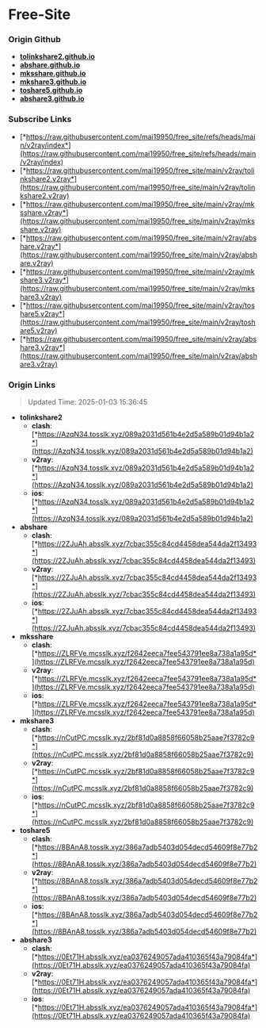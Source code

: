 # Free-Site

### Origin Github

- [**tolinkshare2.github.io**](https://github.com/tolinkshare2/tolinkshare2.github.io)
- [**abshare.github.io**](https://github.com/abshare/abshare.github.io)
- [**mksshare.github.io**](https://github.com/mksshare/mksshare.github.io)
- [**mkshare3.github.io**](https://github.com/mkshare3/mkshare3.github.io)
- [**toshare5.github.io**](https://github.com/toshare5/toshare5.github.io)
- [**abshare3.github.io**](https://github.com/abshare3/abshare3.github.io)

### Subscribe Links

- [*https://raw.githubusercontent.com/mai19950/free_site/refs/heads/main/v2ray/index*](https://raw.githubusercontent.com/mai19950/free_site/refs/heads/main/v2ray/index)
- [*https://raw.githubusercontent.com/mai19950/free_site/main/v2ray/tolinkshare2.v2ray*](https://raw.githubusercontent.com/mai19950/free_site/main/v2ray/tolinkshare2.v2ray)
- [*https://raw.githubusercontent.com/mai19950/free_site/main/v2ray/mksshare.v2ray*](https://raw.githubusercontent.com/mai19950/free_site/main/v2ray/mksshare.v2ray)
- [*https://raw.githubusercontent.com/mai19950/free_site/main/v2ray/abshare.v2ray*](https://raw.githubusercontent.com/mai19950/free_site/main/v2ray/abshare.v2ray)
- [*https://raw.githubusercontent.com/mai19950/free_site/main/v2ray/mkshare3.v2ray*](https://raw.githubusercontent.com/mai19950/free_site/main/v2ray/mkshare3.v2ray)
- [*https://raw.githubusercontent.com/mai19950/free_site/main/v2ray/toshare5.v2ray*](https://raw.githubusercontent.com/mai19950/free_site/main/v2ray/toshare5.v2ray)
- [*https://raw.githubusercontent.com/mai19950/free_site/main/v2ray/abshare3.v2ray*](https://raw.githubusercontent.com/mai19950/free_site/main/v2ray/abshare3.v2ray)

### Origin Links

> Updated Time: 2025-01-03 15:36:45

- **tolinkshare2**
  - **clash**: [*https://AzqN34.tosslk.xyz/089a2031d561b4e2d5a589b01d94b1a2*](https://AzqN34.tosslk.xyz/089a2031d561b4e2d5a589b01d94b1a2)
  - **v2ray**: [*https://AzqN34.tosslk.xyz/089a2031d561b4e2d5a589b01d94b1a2*](https://AzqN34.tosslk.xyz/089a2031d561b4e2d5a589b01d94b1a2)
  - **ios**: [*https://AzqN34.tosslk.xyz/089a2031d561b4e2d5a589b01d94b1a2*](https://AzqN34.tosslk.xyz/089a2031d561b4e2d5a589b01d94b1a2)
- **abshare**
  - **clash**: [*https://2ZJuAh.absslk.xyz/7cbac355c84cd4458dea544da2f13493*](https://2ZJuAh.absslk.xyz/7cbac355c84cd4458dea544da2f13493)
  - **v2ray**: [*https://2ZJuAh.absslk.xyz/7cbac355c84cd4458dea544da2f13493*](https://2ZJuAh.absslk.xyz/7cbac355c84cd4458dea544da2f13493)
  - **ios**: [*https://2ZJuAh.absslk.xyz/7cbac355c84cd4458dea544da2f13493*](https://2ZJuAh.absslk.xyz/7cbac355c84cd4458dea544da2f13493)
- **mksshare**
  - **clash**: [*https://ZLRFVe.mcsslk.xyz/f2642eeca7fee543791ee8a738a1a95d*](https://ZLRFVe.mcsslk.xyz/f2642eeca7fee543791ee8a738a1a95d)
  - **v2ray**: [*https://ZLRFVe.mcsslk.xyz/f2642eeca7fee543791ee8a738a1a95d*](https://ZLRFVe.mcsslk.xyz/f2642eeca7fee543791ee8a738a1a95d)
  - **ios**: [*https://ZLRFVe.mcsslk.xyz/f2642eeca7fee543791ee8a738a1a95d*](https://ZLRFVe.mcsslk.xyz/f2642eeca7fee543791ee8a738a1a95d)
- **mkshare3**
  - **clash**: [*https://nCutPC.mcsslk.xyz/2bf81d0a8858f66058b25aae7f3782c9*](https://nCutPC.mcsslk.xyz/2bf81d0a8858f66058b25aae7f3782c9)
  - **v2ray**: [*https://nCutPC.mcsslk.xyz/2bf81d0a8858f66058b25aae7f3782c9*](https://nCutPC.mcsslk.xyz/2bf81d0a8858f66058b25aae7f3782c9)
  - **ios**: [*https://nCutPC.mcsslk.xyz/2bf81d0a8858f66058b25aae7f3782c9*](https://nCutPC.mcsslk.xyz/2bf81d0a8858f66058b25aae7f3782c9)
- **toshare5**
  - **clash**: [*https://8BAnA8.tosslk.xyz/386a7adb5403d054decd54609f8e77b2*](https://8BAnA8.tosslk.xyz/386a7adb5403d054decd54609f8e77b2)
  - **v2ray**: [*https://8BAnA8.tosslk.xyz/386a7adb5403d054decd54609f8e77b2*](https://8BAnA8.tosslk.xyz/386a7adb5403d054decd54609f8e77b2)
  - **ios**: [*https://8BAnA8.tosslk.xyz/386a7adb5403d054decd54609f8e77b2*](https://8BAnA8.tosslk.xyz/386a7adb5403d054decd54609f8e77b2)
- **abshare3**
  - **clash**: [*https://0Et71H.absslk.xyz/ea0376249057ada410365f43a79084fa*](https://0Et71H.absslk.xyz/ea0376249057ada410365f43a79084fa)
  - **v2ray**: [*https://0Et71H.absslk.xyz/ea0376249057ada410365f43a79084fa*](https://0Et71H.absslk.xyz/ea0376249057ada410365f43a79084fa)
  - **ios**: [*https://0Et71H.absslk.xyz/ea0376249057ada410365f43a79084fa*](https://0Et71H.absslk.xyz/ea0376249057ada410365f43a79084fa)
